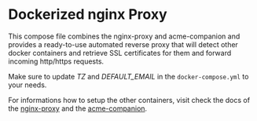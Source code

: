 # Dockerized nginx Proxy

This compose file combines the nginx-proxy and acme-companion and provides a ready-to-use automated reverse proxy that will detect other docker containers and retrieve SSL certificates for them and forward incoming http/https requests.

Make sure to update *TZ* and *DEFAULT_EMAIL* in the `docker-compose.yml` to your needs.

For informations how to setup the other containers, visit check the docs of the [nginx-proxy](https://github.com/nginx-proxy/nginx-proxy) and the [acme-companion](https://github.com/nginx-proxy/acme-companion).
